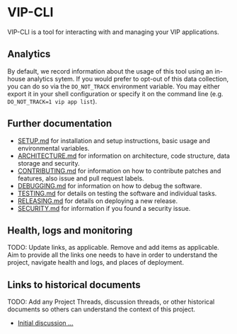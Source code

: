# VIP-CLI

VIP-CLI is a tool for interacting with and managing your VIP applications.

## Analytics

By default, we record information about the usage of this tool using an in-house analytics sytem. If you would prefer to opt-out of this data collection, you can do so via the `DO_NOT_TRACK` environment variable. You may either export it in your shell configuration or specify it on the command line (e.g. `DO_NOT_TRACK=1 vip app list`).

## Further documentation

- [SETUP.md](https://github.com/Automattic/vip-service-boilerplate/blob/trunk/docs/SETUP.md) for installation and setup instructions, basic usage and environmental variables.
- [ARCHITECTURE.md](https://github.com/Automattic/vip-service-boilerplate/blob/trunk/docs/ARCHITECTURE.md) for information on architecture, code structure, data storage and security.
- [CONTRIBUTING.md](https://github.com/Automattic/vip-service-boilerplate/blob/trunk/docs/CONTRIBUTING.md) for information on how to contribute patches and features, also issue and pull request labels.
- [DEBUGGING.md](https://github.com/Automattic/vip-service-boilerplate/blob/trunk/docs/DEBUGGING.md) for information on how to debug the software.
- [TESTING.md](https://github.com/Automattic/vip-service-boilerplate/blob/trunk/docs/TESTING.md) for details on testing the software and individual tasks.
- [RELEASING.md](https://github.com/Automattic/vip-service-boilerplate/blob/trunk/docs/RELEASING.md) for details on deploying a new release.
- [SECURITY.md](https://github.com/Automattic/vip-service-boilerplate/blob/trunk/docs/SECURITY.md) for information if you found a security issue.

## Health, logs and monitoring

TODO: Update links, as applicable. Remove and add items as applicable. Aim to provide all the links one needs to have in order to understand the project, navigate health and logs, and places of deployment.



## Links to historical documents

TODO: Add any Project Threads, discussion threads, or other historical documents so others can understand the context of this project.

- [Initial discussion ...](https://???.wordpress.com/2025/??/??)
